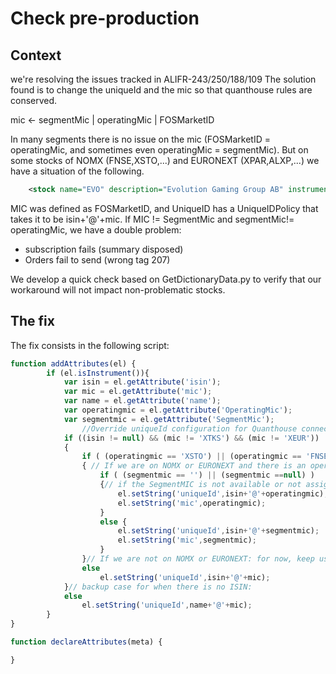# Check pre-production

## Context

we're resolving the issues tracked in ALIFR-243/250/188/109
The solution found is to change the uniqueId and the mic so that quanthouse rules are conserved.

mic <- segmentMic | operatingMic | FOSMarketID

In many segments there is no issue on the mic (FOSMarketID = operatingMic, and sometimes even operatingMic = segmentMic). But on some stocks of NOMX (FNSE,XSTO,...) and EURONEXT (XPAR,ALXP,...) we have a situation of the following.

```xml
	<stock name="EVO" description="Evolution Gaming Group AB" instrumentCode="929040170" isin="SE0006826046" FOSMarketId="FNSE" SegmentMic="" OperatingMic="XSTO" mic="FNSE" bsym="EVO" currency="SEK" symbol="EVO" lotSize="1" priceUnit="0" tickRule="MiFID II tick size table (600)[4391045]" internalSourceId="67" mifid2="true" liquidityInd="true" operatingMic="XSTO" fosMarketID="443" segmentMic="" uniqueId="SE0006826046@XSTO"/>
```

MIC was defined as FOSMarketID, and UniqueID has a UniqueIDPolicy that takes it to be isin+'@'+mic. If MIC != SegmentMic and segmentMic!= operatingMic, we have a double problem:

- subscription fails (summary disposed)
- Orders fail to send (wrong tag 207)

We develop a quick check based on GetDictionaryData.py to verify that our workaround will not impact non-problematic stocks.
 
## The fix

The fix consists in the following script:

```javascript
function addAttributes(el) {
        if (el.isInstrument()){
            var isin = el.getAttribute('isin');
            var mic = el.getAttribute('mic');
            var name = el.getAttribute('name');
            var operatingmic = el.getAttribute('OperatingMic');
            var segmentmic = el.getAttribute('SegmentMic');
                //Override uniqueId configuration for Quanthouse connection INGALI-92
            if ((isin != null) && (mic != 'XTKS') && (mic != 'XEUR'))
            {
                if ( (operatingmic == 'XSTO') || (operatingmic == 'FNSE') || (operatingmic == 'XHEL') || (operatingmic == 'XSAT') || (operatingmic == 'XCSE') || (operatingmic == 'XOSL') || (operatingmic == 'XPAR') || (operatingmic == 'ALXP') || (operatingmic == 'XMLI') )
                { // If we are on NOMX or EURONEXT and there is an operating MIC: we use the available segmentMIC
                    if ( (segmentmic == '') || (segmentmic ==null) )
                    {// if the SegmentMIC is not available or not assigned: use operatingMIC
                        el.setString('uniqueId',isin+'@'+operatingmic);
                        el.setString('mic',operatingmic);
                    }
                    else {
                        el.setString('uniqueId',isin+'@'+segmentmic);
                        el.setString('mic',segmentmic);
                    }
                }// If we are not on NOMX or EURONEXT: for now, keep using MIC, until ingalys provides something OK.
                else
                    el.setString('uniqueId',isin+'@'+mic);
            }// backup case for when there is no ISIN:
            else
                el.setString('uniqueId',name+'@'+mic);
        }
}

function declareAttributes(meta) {

}
```
